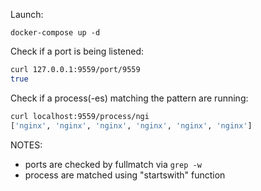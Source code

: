 Launch:

```docker-compose up -d```

Check if a port is being listened:
```bash
curl 127.0.0.1:9559/port/9559
true
```

Check if a process(-es) matching the pattern are running:
```bash
curl localhost:9559/process/ngi                                                                                                                         1:03
['nginx', 'nginx', 'nginx', 'nginx', 'nginx', 'nginx']
```
NOTES: 
- ports are checked by fullmatch via `grep -w`
- process are matched using "startswith" function